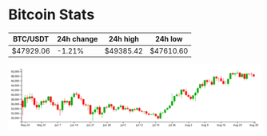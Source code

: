 # Bitcoin Stats

BTC/USDT|24h change|24h high|24h low|
|---|---|---|---|
|$47929.06|-1.21%|$49385.42|$47610.60|

<img src="./chart.svg">
